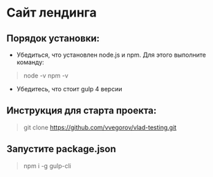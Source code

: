 # Сайт лендинга
## Порядок установки:
* Убедиться, что установлен node.js и npm.
Для этого выполните команду:
> node -v
> npm -v

* Убедитесь, что стоит gulp 4 версии
## Инструкция для старта проекта:
> git clone https://github.com/vvegorov/vlad-testing.git

## Запустите package.json
> npm i -g gulp-cli 
